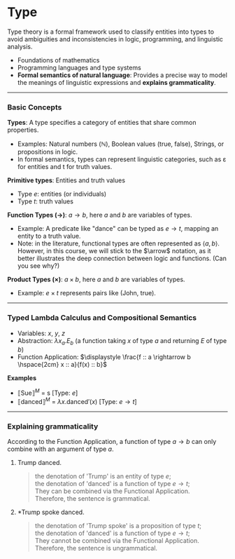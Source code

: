 # Type 

Type theory is a formal framework used to classify entities into types to avoid ambiguities and inconsistencies in logic, programming, and linguistic analysis.

- Foundations of mathematics
- Programming languages and type systems
- **Formal semantics of natural language**: Provides a precise way to model the meanings of linguistic expressions and **explains grammaticality**. 

---

### Basic Concepts

**Types**: A type specifies a category of entities that share common properties.

  - Examples: Natural numbers (ℕ), Boolean values (true, false), Strings, or propositions in logic.
  - In formal semantics, types can represent linguistic categories, such as ε for entities and t for truth values.
    
**Primitive types**: Entities and truth values

  - Type $e$: entities (or individuals)
  - Type $t$: truth values

**Function Types ($\rightarrow$)**: $a \rightarrow b$, here $a$ and $b$ are variables of types. 

  - Example: A predicate like "dance" can be typed as $e \rightarrow t$, mapping an entity to a truth value.
  - Note: in the literature, functional types are often represented as $\langle a, b \rangle$. However, in this course, we will stick to the $\arrow$ notation, as it better illustrates the deep connection between logic and functions. (Can you see why?)
    
**Product Types (×)**: $a \times b$, here $a$ and $b$ are variables of types.

  - Example: $e \times t$ represents pairs like (John, true).

--- 

### Typed Lambda Calculus and Compositional Semantics

- Variables: $x$, $y$, $z$
- Abstraction: $\lambda x_a. E_b$ (a function taking $x$ of type $a$ and returning $E$ of type $b$)
- Function Application: $\displaystyle \frac{f :: a \rightarrow b \hspace{2cm} x :: a}{f(x) :: b}$

**Examples**

- $⟦\text{Sue}⟧^M$ = $\text{s}$ [Type: $e$]
- $⟦\text{danced}⟧^M$ = $\lambda x.\text{danced}'(x)$ [Type: $e \rightarrow t$]

--- 

### Explaining grammaticality

According to the Function Application, a function of type $a \rightarrow b$ can only combine with an argument of type $a$. 

1. Trump danced.
   
   > the denotation of 'Trump' is an entity of type $e$; <br>
   > the denotation of 'danced' is a function of type $e \rightarrow t$; <br>
   > They can be combined via the Functional Application. <br>
   > Therefore, the sentence is grammatical. 

2. *Trump spoke danced.

   > the denotation of 'Trump spoke' is a proposition of type $t$; <br>
   > the denotation of 'danced' is a function of type $e \rightarrow t$; <br>
   > They cannot be combined via the Functional Application. <br>
   > Therefore, the sentence is ungrammatical.

